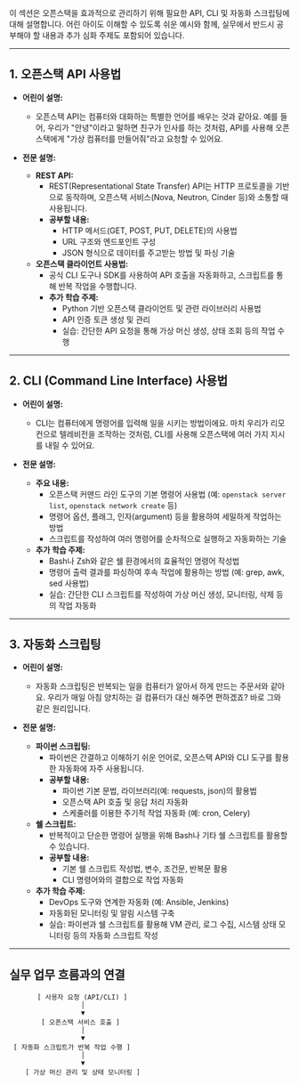 이 섹션은 오픈스택을 효과적으로 관리하기 위해 필요한 API, CLI 및 자동화 스크립팅에 대해 설명합니다. 어린 아이도 이해할 수 있도록 쉬운 예시와 함께, 실무에서 반드시 공부해야 할 내용과 추가 심화 주제도 포함되어 있습니다.

---

## 1. 오픈스택 API 사용법

- **어린이 설명:**  
  - 오픈스택 API는 컴퓨터와 대화하는 특별한 언어를 배우는 것과 같아요. 예를 들어, 우리가 "안녕"이라고 말하면 친구가 인사를 하는 것처럼, API를 사용해 오픈스택에게 "가상 컴퓨터를 만들어줘"라고 요청할 수 있어요.

- **전문 설명:**  
  - **REST API:**  
    - REST(Representational State Transfer) API는 HTTP 프로토콜을 기반으로 동작하며, 오픈스택 서비스(Nova, Neutron, Cinder 등)와 소통할 때 사용됩니다.
    - **공부할 내용:**  
      - HTTP 메서드(GET, POST, PUT, DELETE)의 사용법
      - URL 구조와 엔드포인트 구성
      - JSON 형식으로 데이터를 주고받는 방법 및 파싱 기술
  - **오픈스택 클라이언트 사용법:**  
    - 공식 CLI 도구나 SDK를 사용하여 API 호출을 자동화하고, 스크립트를 통해 반복 작업을 수행합니다.
    - **추가 학습 주제:**  
      - Python 기반 오픈스택 클라이언트 및 관련 라이브러리 사용법
      - API 인증 토큰 생성 및 관리
      - 실습: 간단한 API 요청을 통해 가상 머신 생성, 상태 조회 등의 작업 수행

---

## 2. CLI (Command Line Interface) 사용법

- **어린이 설명:**  
  - CLI는 컴퓨터에게 명령어를 입력해 일을 시키는 방법이에요. 마치 우리가 리모컨으로 텔레비전을 조작하는 것처럼, CLI를 사용해 오픈스택에 여러 가지 지시를 내릴 수 있어요.

- **전문 설명:**  
  - **주요 내용:**  
    - 오픈스택 커맨드 라인 도구의 기본 명령어 사용법 (예: `openstack server list`, `openstack network create` 등)
    - 명령어 옵션, 플래그, 인자(argument) 등을 활용하여 세밀하게 작업하는 방법
    - 스크립트를 작성하여 여러 명령어를 순차적으로 실행하고 자동화하는 기술
  - **추가 학습 주제:**  
    - Bash나 Zsh와 같은 쉘 환경에서의 효율적인 명령어 작성법
    - 명령어 출력 결과를 파싱하여 후속 작업에 활용하는 방법 (예: grep, awk, sed 사용법)
    - 실습: 간단한 CLI 스크립트를 작성하여 가상 머신 생성, 모니터링, 삭제 등의 작업 자동화

---

## 3. 자동화 스크립팅

- **어린이 설명:**  
  - 자동화 스크립팅은 반복되는 일을 컴퓨터가 알아서 하게 만드는 주문서와 같아요. 우리가 매일 아침 양치하는 걸 컴퓨터가 대신 해주면 편하겠죠? 바로 그와 같은 원리입니다.

- **전문 설명:**  
  - **파이썬 스크립팅:**  
    - 파이썬은 간결하고 이해하기 쉬운 언어로, 오픈스택 API와 CLI 도구를 활용한 자동화에 자주 사용됩니다.
    - **공부할 내용:**  
      - 파이썬 기본 문법, 라이브러리(예: requests, json)의 활용법
      - 오픈스택 API 호출 및 응답 처리 자동화
      - 스케줄러를 이용한 주기적 작업 자동화 (예: cron, Celery)
  - **쉘 스크립트:**  
    - 반복적이고 단순한 명령어 실행을 위해 Bash나 기타 쉘 스크립트를 활용할 수 있습니다.
    - **공부할 내용:**  
      - 기본 쉘 스크립트 작성법, 변수, 조건문, 반복문 활용
      - CLI 명령어와의 결합으로 작업 자동화
  - **추가 학습 주제:**  
    - DevOps 도구와 연계한 자동화 (예: Ansible, Jenkins)
    - 자동화된 모니터링 및 알림 시스템 구축
    - 실습: 파이썬과 쉘 스크립트를 활용해 VM 관리, 로그 수집, 시스템 상태 모니터링 등의 자동화 스크립트 작성

---

## 실무 업무 흐름과의 연결

```ascii
       [ 사용자 요청 (API/CLI) ]
                  │
                  ▼
        [ 오픈스택 서비스 호출 ]
                  │
                  ▼
 [ 자동화 스크립트가 반복 작업 수행 ]
                  │
                  ▼
    [ 가상 머신 관리 및 상태 모니터링 ]
```
